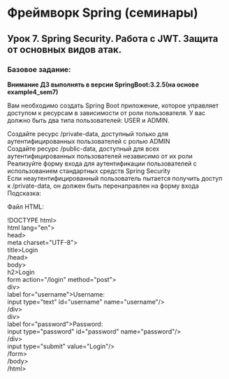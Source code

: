 # Фреймворк Spring (семинары)  
## Урок 7. Spring Security. Работа с JWT. Защита от основных видов атак.  
### Базовое задание:  

**Внимание ДЗ выполнять в версии SpringBoot:3.2.5(на основе example4_sem7)**  

Вам необходимо создать Spring Boot приложение, которое управляет доступом к ресурсам в зависимости от роли пользователя. У вас должно быть два типа пользователей: USER и ADMIN.  

Создайте ресурс /private-data, доступный только для аутентифицированных пользователей с ролью ADMIN  
Создайте ресурс /public-data, доступный для всех аутентифицированных пользователей независимо от их роли  
Реализуйте форму входа для аутентификации пользователей с использованием стандартных средств Spring Security  
Если неаутентифицированный пользователь пытается получить доступ к /private-data, он должен быть перенаправлен на форму входа  
Подсказка:  

Файл HTML:  

!DOCTYPE html>  
html lang="en">  
head>  
meta charset="UTF-8">  
title>Login</title>  
/head>  
body>  
h2>Login</h2>  
form action="/login" method="post">  
div>  
label for="username">Username:</label>  
input type="text" id="username" name="username"/>  
/div>  
div>  
label for="password">Password:</label>  
input type="password" id="password" name="password"/>  
/div>  
input type="submit" value="Login"/>  
/form>  
/body>  
/html>  
